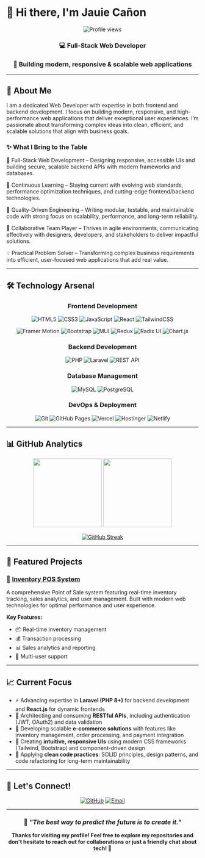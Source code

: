 # 👋 Hi there, I'm **Jauie Cañon**

<div align="center">

![Profile views](https://komarev.com/ghpvc/?username=JCDacuma&color=blueviolet&style=for-the-badge)

### 💻 Full-Stack Web Developer
### 🚀 Building modern, responsive & scalable web applications

</div>

---

## 🌟 About Me

I am a dedicated Web Developer with expertise in both frontend and backend development. I focus on building modern, responsive, and high-performance web applications that deliver exceptional user experiences. I’m passionate about transforming complex ideas into clean, efficient, and scalable solutions that align with business goals.

### ✨ What I Bring to the Table

🔧 Full-Stack Web Development – Designing responsive, accessible UIs and building secure, scalable backend APIs with modern frameworks and databases.

🧠 Continuous Learning – Staying current with evolving web standards, performance optimization techniques, and cutting-edge frontend/backend technologies.

🎯 Quality-Driven Engineering – Writing modular, testable, and maintainable code with strong focus on scalability, performance, and long-term reliability.

🤝 Collaborative Team Player – Thrives in agile environments, communicating effectively with designers, developers, and stakeholders to deliver impactful solutions.

💡 Practical Problem Solver – Transforming complex business requirements into efficient, user-focused web applications that add real value.

---

## 🛠️ Technology Arsenal

<div align="center">

### Frontend Development
![HTML5](https://img.shields.io/badge/-HTML5-E34F26?style=for-the-badge&logo=html5&logoColor=white)
![CSS3](https://img.shields.io/badge/-CSS3-1572B6?style=for-the-badge&logo=css3&logoColor=white)
![JavaScript](https://img.shields.io/badge/-JavaScript-F7DF1E?style=for-the-badge&logo=javascript&logoColor=black)
![React](https://img.shields.io/badge/-React-61DAFB?style=for-the-badge&logo=react&logoColor=black)
![TailwindCSS](https://img.shields.io/badge/-TailwindCSS-38B2AC?style=for-the-badge&logo=tailwind-css&logoColor=white)

![Framer Motion](https://img.shields.io/badge/-Framer%20Motion-0055FF?style=for-the-badge&logo=framer&logoColor=white)
![Bootstrap](https://img.shields.io/badge/-Bootstrap-563D7C?style=for-the-badge&logo=bootstrap&logoColor=white)
![MUI](https://img.shields.io/badge/-MUI-007FFF?style=for-the-badge&logo=mui&logoColor=white)
![Redux](https://img.shields.io/badge/Redux-764ABC?style=for-the-badge&logo=redux&logoColor=white)
![Radix UI](https://img.shields.io/badge/Radix_UI-161618?style=for-the-badge&logo=radix-ui&logoColor=white)
![Chart.js](https://img.shields.io/badge/-Chart.js-FF6384?style=for-the-badge&logo=chartdotjs&logoColor=white)

### Backend Development  
![PHP](https://img.shields.io/badge/-PHP-777BB4?style=for-the-badge&logo=php&logoColor=white)
![Laravel](https://img.shields.io/badge/-Laravel-FF2D20?style=for-the-badge&logo=laravel&logoColor=white)
![REST API](https://img.shields.io/badge/-REST%20API-009688?style=for-the-badge&logo=postman&logoColor=white)

### Database Management
![MySQL](https://img.shields.io/badge/-MySQL-4479A1?style=for-the-badge&logo=mysql&logoColor=white)
![PostgreSQL](https://img.shields.io/badge/-PostgreSQL-336791?style=for-the-badge&logo=postgresql&logoColor=white)

### DevOps & Deployment
![Git](https://img.shields.io/badge/-Git-F05032?style=for-the-badge&logo=git&logoColor=white)
![GitHub Pages](https://img.shields.io/badge/-GitHub%20Pages-222222?style=for-the-badge&logo=githubpages&logoColor=white)
![Vercel](https://img.shields.io/badge/-Vercel-000000?style=for-the-badge&logo=vercel&logoColor=white)
![Hostinger](https://img.shields.io/badge/-Hostinger-673DE6?style=for-the-badge&logo=hostinger&logoColor=white)
![Netlify](https://img.shields.io/badge/-Netlify-00C7B7?style=for-the-badge&logo=netlify&logoColor=white)

</div>

---

## 📊 GitHub Analytics

<div align="center">

<img height="180em" src="https://github-readme-stats.vercel.app/api?username=JCDacuma&show_icons=true&theme=tokyonight&hide_border=true&count_private=true" />
<img height="180em" src="https://github-readme-stats.vercel.app/api/top-langs/?username=JCDacuma&layout=compact&theme=tokyonight&hide_border=true" />

</div>

<div align="center">

[![GitHub Streak](https://streak-stats.demolab.com?user=JCDacuma&theme=tokyonight&hide_border=true)](https://git.io/streak-stats)

</div>

---

## 🚀 Featured Projects

### 🏪 [Inventory POS System](https://github.com/JCDacuma/inventoryPOS)
A comprehensive Point of Sale system featuring real-time inventory tracking, sales analytics, and user management. Built with modern web technologies for optimal performance and user experience.

**Key Features:**
- 📦 Real-time inventory management
- 💰 Transaction processing
- 📊 Sales analytics and reporting
- 👥 Multi-user support

---

## 📈 Current Focus

- ⚡ Advancing expertise in **Laravel (PHP 8+)** for backend development and **React.js** for dynamic frontends  
- 🔗 Architecting and consuming **RESTful APIs**, including authentication (JWT, OAuth2) and data validation  
- 🛒 Developing scalable **e-commerce solutions** with features like inventory management, order processing, and payment integration  
- 🎨 Creating **intuitive, responsive UIs** using modern CSS frameworks (Tailwind, Bootstrap) and component-driven design  
- 🧹 Applying **clean code practices**: SOLID principles, design patterns, and code refactoring for long-term maintainability  


---

## 🤝 Let's Connect!

<div align="center">

[![GitHub](https://img.shields.io/badge/-GitHub-181717?style=for-the-badge&logo=github&logoColor=white)](https://github.com/JCDacuma)
[![Email](https://img.shields.io/badge/-Email-D14836?style=for-the-badge&logo=gmail&logoColor=white)](mailto:your-email@example.com)

</div>

---

<div align="center">

### 💭 *"The best way to predict the future is to create it."*

**Thanks for visiting my profile! Feel free to explore my repositories and don't hesitate to reach out for collaborations or just a friendly chat about tech! 🚀**

</div>
